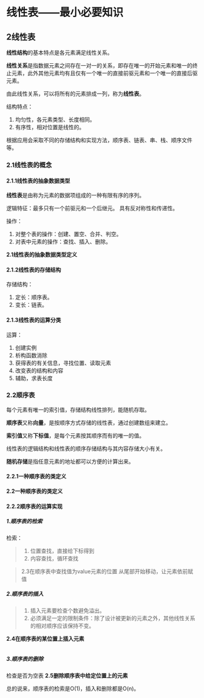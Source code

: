 # 线性表——最小必要知识
## 2线性表
**线性结构**的基本特点是各元素满足线性关系。

**线性关系**是指数据元素之间存在一对一的关系，即存在唯一的开始元素和唯一的终止元素，此外其他元素均有且仅有一个唯一的直接前驱元素和一个唯一的直接后驱元素。

由此线性关系，可以将所有的元素排成一列，称为**线性表**。

结构特点：

1. 均匀性，各元素类型、长度相同。
2. 有序性，相对位置是线性的。

根据应用会采取不同的存储结构和实现方法，顺序表、链表、串、栈、顺序文件等。

### 2.1线性表的概念
#### 2.1.1线性表的抽象数据类型

**线性表**是由称为元素的数据项组成的一种有限有序的序列。

逻辑特征：最多只有一个前驱元和一个后继元。
具有反对称性和传递性。

操作：

1. 对整个表的操作：创建、置空、合并、判空。
2. 对表中元素的操作：查找、插入、删除。

**2.1线性表的抽象数据类型定义**

#### 2.1.2线性表的存储结构
存储结构：

1. 定长：顺序表。
2. 变长：链表。

#### 2.1.3线性表的运算分类
运算：

1. 创建实例
2. 析构函数消除
3. 获得表的有关信息，寻找位置、读取元素
4. 改变表的结构和内容
5. 辅助，求表长度


### 2.2顺序表
每个元素有唯一的索引值，存储结构线性排列，能随机存取。

**顺序表**又称**向量**，是按顺序方式存储的线性表，通过创建数组来建立。

**索引值**又称**下标值**，是每个元素按其顺序而有的唯一的值。

线性表的逻辑结构和线性表的顺序存储结构与其内容存储大小有关。

**随机存储**是指任意元素的地址都可以方便的计算出来。


#### 2.2.1一种顺序表的类定义
**2.2一种顺序表的类定义**

#### 2.2.2顺序表的运算实现
##### 1.顺序表的检索


检索：

>1. 位置查找，直接给下标得到
>2. 内容查找，循环查找


> 2.3在顺序表中查找值为value元素的位置
从尾部开始移动，让元素依前赋值


##### 2.顺序表的插入

>1. 插入元素要检查个数避免溢出。
>2. 必须满足一定的限制条件：除了设计被更新的元素之外，其他线性关系的相对顺序应该保持不变。


**2.4在顺序表的某位置上插入元素**

```c++


```



##### 3.顺序表的删除
检查是否为空表
**2.5删除顺序表中给定位置上的元素**


总的说来，顺序表的检索是O(1)，插入和删除都是O(n)。




